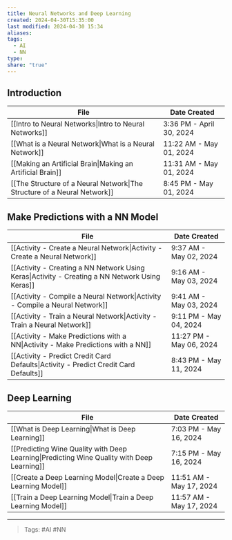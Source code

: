 ```yaml
---
title: Neural Networks and Deep Learning
created: 2024-04-30T15:35:00
last modified: 2024-04-30 15:34
aliases: 
tags:
  - AI
  - NN
type: 
share: "true"
---
```

## Introduction
| File                                                                                            | Date Created             |
| ----------------------------------------------------------------------------------------------- | ------------------------ |
| [[Intro to Neural Networks\|Intro to Neural Networks]]                   | 3:36 PM - April 30, 2024 |
| [[What is a Neural Network\|What is a Neural Network]]                   | 11:22 AM - May 01, 2024  |
| [[Making an Artificial Brain\|Making an Artificial Brain]]               | 11:31 AM - May 01, 2024  |
| [[The Structure of a Neural Network\|The Structure of a Neural Network]] | 8:45 PM - May 01, 2024   |

## Make Predictions with a NN Model
| File                                                                                              | Date Created           |
| ------------------------------------------------------------------------------------------------- | ---------------------- |
| [[Activity - Create a Neural Network\|Activity - Create a Neural Network]]                     | 9:37 AM - May 02, 2024  |
| [[Activity - Creating a NN Network Using Keras\|Activity - Creating a NN Network Using Keras]] | 9:16 AM - May 03, 2024  |
| [[Activity - Compile a Neural Network\|Activity - Compile a Neural Network]]                   | 9:41 AM - May 03, 2024  |
| [[Activity - Train a Neural Network\|Activity - Train a Neural Network]]                       | 9:11 PM - May 04, 2024  |
| [[Activity - Make Predictions with a NN\|Activity - Make Predictions with a NN]]               | 11:27 PM - May 06, 2024 |
| [[Activity - Predict Credit Card Defaults\|Activity - Predict Credit Card Defaults]]           | 8:43 PM - May 11, 2024  |

## Deep Learning
| File                                                                                              | Date Created           |
| ------------------------------------------------------------------------------------------------- | ---------------------- |
| [[What is Deep Learning\|What is Deep Learning]]                                           | 7:03 PM - May 16, 2024   |
| [[Predicting Wine Quality with Deep Learning\|Predicting Wine Quality with Deep Learning]] | 7:15 PM - May 16, 2024   |
| [[Create a Deep Learning Model\|Create a Deep Learning Model]]                             | 11:51 AM - May 17, 2024  |
| [[Train a Deep Learning Model\|Train a Deep Learning Model]]                               | 11:57 AM - May 17, 2024  |
---
>Tags: #AI #NN 
